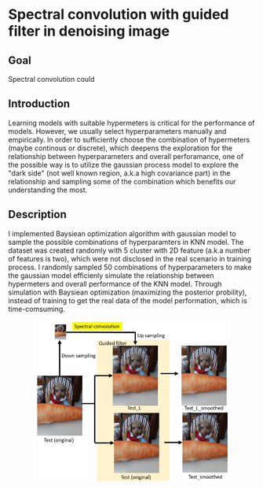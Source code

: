  <h1 align="left">Spectral convolution with guided filter in denoising image</h1>
<h2 align="center">  
 
 ## Goal
 Spectral convolution could 
 
  ## Introduction
  
Learning models with suitable hypermeters is critical for the performance of models. However, we usually select hyperparameters manually and empirically. In order to sufficiently choose the combination of hypermeters (maybe continous or discrete), which deepens the exploration for the relationship between hyperparameters and overall perforamance, one of the possible way is to utilize the gaussian process model to explore the "dark side" (not well known region, a.k.a high covariance part) in the relationship and sampling some of the combination which benefits our understanding the most.

  
  
  ## Description
I implemented Baysiean optimization algorithm with gaussian model to sample the possible combinations of hyperparamters in KNN model. The dataset was created randomly with 5 cluster with 2D feature (a.k.a number of features is two), which were not disclosed in the real scenario in training process. I randomly sampled 50 combinations of hyperparameters to make the gaussian model efficienly simulate the relationship between hypermeters and overall performance of the KNN model. Through simulation with Baysiean optimization (maximizing the posterior probility), instead of training to get the real data of the model performation, which is time-comsuming.
<p align="center">
<img src="https://github.com/ychuang1234/Spectral-convolution-with-guided-filter-in-denoising-image/blob/8b44a91e55091fa1102a16e8144d7e59370cee49/procedure.JPG" width="80%"></p>

